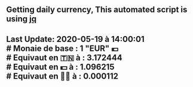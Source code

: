## Getting daily currency, This automated script is using [jq](https://stedolan.github.io/jq/)
## Last Update:  2020-05-19 à 14:00:01 </br># Monaie de base : 1 "EUR" 💶 </br> # Equivaut en 🇹🇳 à :  3.172444 </br> # Equivaut en 💵 à : 1.096215</br> # Equivaut en 🐱‍💻 à :  0.000112
